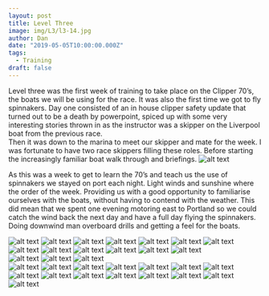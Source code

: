 ```yaml
---
layout: post
title: Level Three
image: img/L3/l3-14.jpg
author: Dan
date: "2019-05-05T10:00:00.000Z"
tags:
  - Training
draft: false
---
```



Level three was the first week of training to take place on the Clipper 70’s, the boats we will be using for the race. It was also the first time we got to fly spinnakers. 
Day one consisted of an in house clipper safety update that turned out to be a death by powerpoint, spiced up with some very interesting stories thrown in as the instructor was a skipper on the Liverpool boat from the previous race.  
Then it was down to the marina to meet our skipper and mate for the week. I was fortunate to have two race skippers filling these roles. Before starting the increasingly familiar boat walk through and briefings.
![alt text](img/L3/l3-03.jpg) 

As this was a week to get to learn the 70’s and teach us the use of spinnakers we stayed on port each night. Light winds and sunshine where the order of the week. Providing us with a good opportunity to familiarise ourselves with the boats, without having to contend with the weather. This did mean that we spent one evening motoring east to Portland so we could catch the wind back the next day and have a full day flying the spinnakers. Doing downwind man overboard drills and getting a feel for the boats. 
 
![alt text](img/L3/l3-05.jpg) 
![alt text](img/L3/l3-06.jpg) 
![alt text](img/L3/l3-07.jpg) 
![alt text](img/L3/l3-08.jpg) 
![alt text](img/L3/l3-09.jpg) 
![alt text](img/L3/l3-10.jpg) 
![alt text](img/L3/l3-11.jpg) 
![alt text](img/L3/l3-12.jpg) 
![alt text](img/L3/l3-14.jpg) 
![alt text](img/L3/l3-15.jpg) 
![alt text](img/L3/l3-16.jpg) 
![alt text](img/L3/l3-17.jpg) 
![alt text](img/L3/l3-18.jpg)  
![alt text](img/L3/l3-20.jpg) 
![alt text](img/L3/l3-WA-21.jpg) 
![alt text](img/L3/l3-WA-22.jpg)  
![alt text](img/L3/l3-WA-24.jpg) 
![alt text](img/L3/l3-WA-25.jpg) 
![alt text](img/L3/l3-WA-26.jpg) 
![alt text](img/L3/l3-WA-27.jpg) 
![alt text](img/L3/l3-WA-28.jpg) 
![alt text](img/L3/l3-WA-29.jpg) 
![alt text](img/L3/l3-WA-30.jpg) 
![alt text](img/L3/l3-WA-31.jpg) 
![alt text](img/L3/l3-WA-32.jpg) 
![alt text](img/L3/l3-WA-33.jpg) 
![alt text](img/L3/l3-WA-34.jpg) 
![alt text](img/L3/l3-WA-35.jpg) 
![alt text](img/L3/l3-WA-36.jpg) 
![alt text](img/L3/l3-WA-37.jpg) 
![alt text](img/L3/l3-WA-38.jpg) 

